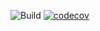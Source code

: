 ![Build](https://github.com/nathan-rabet/maven_training/actions/workflows/build.yml/badge.svg)
[![codecov](https://codecov.io/gh/nathan-rabet/java_api_training/branch/main/graph/badge.svg?token=Bqf2X9hy18)](https://codecov.io/gh/nathan-rabet/java_api_training)
